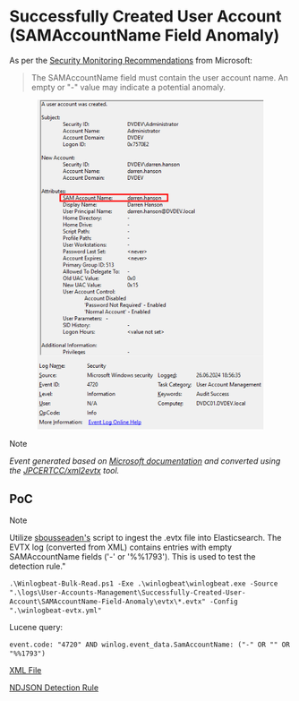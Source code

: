 # Successfully Created User Account (SAMAccountName Field Anomaly)

As per the [Security Monitoring Recommendations](https://learn.microsoft.com/en-us/previous-versions/windows/it-pro/windows-10/security/threat-protection/auditing/event-4720#security-monitoring-recommendations) from Microsoft:
> The SAMAccountName field must contain the user account name. An empty or "-" value may indicate a potential anomaly.

<div align="center">
    <img alt="User Account Logon Success (Old NTLM Version)" src="/logs/User-Accounts-Management/Successfully-Created-User-Account/SAMAccountName-Field-Anomaly/img/SAMAccountName-Field-Anomaly.png" width="80%">
</div>

> [!NOTE]
> *Event generated based on [Microsoft documentation](https://learn.microsoft.com/en-us/previous-versions/windows/it-pro/windows-10/security/threat-protection/auditing/event-4720) and converted using the [JPCERTCC/xml2evtx](https://github.com/JPCERTCC/xml2evtx) tool.*

## PoC
> [!NOTE]
> Utilize [sbousseaden's](https://github.com/sbousseaden/EVTX-ATTACK-SAMPLES) script to ingest the .evtx file into Elasticsearch. The EVTX log (converted from XML) contains entries with empty SAMAccountName fields ('-' or '%%1793'). This is used to test the detection rule."


```
.\Winlogbeat-Bulk-Read.ps1 -Exe .\winlogbeat\winlogbeat.exe -Source ".\logs\User-Accounts-Management\Successfully-Created-User-Account\SAMAccountName-Field-Anomaly\evtx\*.evtx" -Config ".\winlogbeat-evtx.yml"
```

Lucene query:

```
event.code: "4720" AND winlog.event_data.SamAccountName: ("-" OR "" OR "%%1793")
```

[XML File](/logs/User-Accounts-Management/Successfully-Created-User-Account/SAMAccountName-Field-Anomaly/xml/SAMAccountName-Field-Anomaly.xml)

[NDJSON Detection Rule](/logs/User-Accounts-Management/Successfully-Created-User-Account/SAMAccountName-Field-Anomaly/ndjson/SAMAccountName-Field-Anomaly.ndjson)